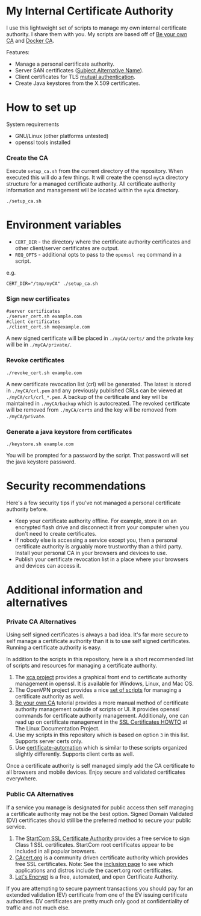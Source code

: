 # My Internal Certificate Authority

I use this lightweight set of scripts to manage my own internal certificate
authority.  I share them with you.  My scripts are based off of
[Be your own CA][yourca_tut] and [Docker CA][docker_ca].

Features:

* Manage a personal certificate authority.
* Server SAN certificates ([Subject Alternative Name][wiki_san]).
* Client certificates for TLS [mutual authentication][wiki_ma].
* Create Java keystores from the X.509 certificates.

# How to set up

System requirements

* GNU/Linux (other platforms untested)
* openssl tools installed

### Create the CA

Execute `setup_ca.sh` from the current directory of the repository.  When
executed this will do a few things.  It will create the openssl `myCA` directory
structure for a managed certificate authority.  All certificate authority
information and management will be located within the `myCA` directory.

    ./setup_ca.sh

# Environment variables

* `CERT_DIR` - the directory where the certificate authority certificates and
  other client/server certificates are output.
* `REQ_OPTS` - additional opts to pass to the `openssl req` command in a script.

e.g.

    CERT_DIR="/tmp/myCA" ./setup_ca.sh

### Sign new certificates

    #server certificates
    ./server_cert.sh example.com
    #client certificates
    ./client_cert.sh me@example.com

A new signed certificate will be placed in `./myCA/certs/` and the private key
will be in `./myCA/private/`.

### Revoke certificates

    ./revoke_cert.sh example.com

A new certificate revocation list (crl) will be generated.  The latest is stored
in `./myCA/crl.pem` and any previously published CRLs can be viewed at
`./myCA/crl/crl_*.pem`.  A backup of the certificate and key will be maintained
in `./myCA/backup` which is autocreated.  The revoked certificate will be
removed from `./myCA/certs` and the key will be removed from `./myCA/private`.

### Generate a java keystore from certificates

    ./keystore.sh example.com

You will be prompted for a password by the script.  That password will set the
java keystore password.

# Security recommendations

Here's a few security tips if you've not managed a personal certificate
authority before.

* Keep your certificate authority offline.  For example, store it on an
  encrypted flash drive and disconnect it from your computer when you don't need
  to create certificates.
* If nobody else is accessing a service except you, then a personal certificate
  authority is arguably more trustworthy than a third party.  Install your
  personal CA in your browsers and devices to use.
* Publish your certificate revocation list in a place where your browsers and
  devices can access it.

# Additional information and alternatives

### Private CA Alternatives

Using self signed certificates is always a bad idea. It's far more secure to
self manage a certificate authority than it is to use self signed certificates.
Running a certificate authority is easy.

In addition to the scripts in this repository, here is a short recommended list
of scripts and resources for managing a certificate authority.

1. The [xca project][xca] provides a graphical front end to certificate
   authority management in openssl.  It is available for Windows, Linux, and Mac
   OS.
2. The OpenVPN project provides a nice [set of scripts][ovpn_scripts] for
   managing a certificate authority as well.
3. [Be your own CA][yourca_tut] tutorial provides a more manual method of
   certificate authority management outside of scripts or UI.  It provides
   openssl commands for certificate authority management.  Additionaly, one can
   read up on certificate management in the [SSL Certificates HOWTO][tldp_certs]
   at The Linux Documentation Project.
4. Use my scripts in this repository which is based on option `3` in this list.
   Supports server certs only.
5. Use [certificate-automation][cert_auto] which is similar to these scripts
   organized slightly differently.  Supports client certs as well.

Once a certificate authority is self managed simply add the CA certificate to
all browsers and mobile devices. Enjoy secure and validated certificates
everywhere.

### Public CA Alternatives

If a service you manage is designated for public access then self managing a
certificate authority may not be the best option.  Signed Domain Validated (DV)
certificates should still be the preferred method to secure your public service.

1. The [StartCom SSL Certificate Authority][startcom_ssl] provides a free
   service to sign Class 1 SSL certificates.  StartCom root certificates appear
   to be included in all popular browsers.
2. [CAcert.org][cacert] is a community driven certificate authority which
   provides free SSL certificates.  Note:  See the [inclusion
   page][cacert_inclusion] to see which applications and distros
   include the cacert.org root certificates.
3. [Let's Encrypt][lets_encrypt] is a free, automated, and open Certificate
   Authority.

If you are attempting to secure payment transactions you should pay for an
extended validation (EV) certificate from one of the EV issuing certificate
authorities.  DV certificates are pretty much only good at confidentiality of
traffic and not much else.

[cacert]: http://www.cacert.org/
[cacert_inclusion]: http://wiki.cacert.org/InclusionStatus
[cert_auto]: https://github.com/berico-rclayton/certificate-automation
[docker_ca]: https://docs.docker.com/engine/security/https/
[lets_encrypt]: https://letsencrypt.org/
[ovpn_scripts]: http://openvpn.net/index.php/open-source/documentation/howto.html#pki
[startcom_ssl]: http://cert.startcom.org/
[tldp_certs]: http://www.tldp.org/HOWTO/SSL-Certificates-HOWTO/x195.html
[wiki_ma]: https://en.wikipedia.org/wiki/Mutual_authentication
[wiki_san]: https://en.wikipedia.org/wiki/Subject_Alternative_Name
[xca]: http://sourceforge.net/projects/xca/
[yourca_tut]: http://www.g-loaded.eu/2005/11/10/be-your-own-ca/
